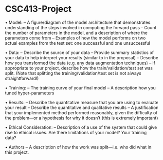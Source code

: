 # CSC413-Project
• Model:
– A figure/diagram of the model architecture that demonstrates understanding of the steps involved in
computing the forward pass
– Count the number of parameters in the model, and a description of where the parameters come from
– Examples of how the model performs on two actual examples from the test set: one successful and one
unsuccessful

• Data:
– Describe the source of your data
– Provide summary statistics of your data to help interpret your results (similar to in the proposal)
– Describe how you transformed the data (e.g. any data augmentation techniques)
– If appropriate to your project, describe how the train/validation/test set was split. (Note that splitting
the training/validation/test set is not always straightforward!)

• Training:
– The training curve of your final model
– A description how you tuned hyper-parameters

• Results:
– Describe the quantitative measure that you are using to evaluate your result
– Describe the quantitative and qualitative results
– A justification that your implemented method performed reasonably, given the difficulty of the problem—or
a hypothesis for why it doesn’t (this is extremely important)

• Ethical Consideration:
– Description of a use of the system that could give rise to ethical issues. Are there limitations of your
model? Your training data?

• Authors
– A description of how the work was split—i.e. who did what in this project.
